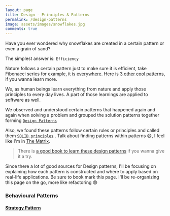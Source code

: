 ```yaml
---
layout: page
title: Design - Principles & Patterns
permalink: /design-patterns
image: assets/images/snowflakes.jpg
comments: true
---
```


Have you ever wondered why snowflakes are created in a certain pattern or even a grain of sand?

The simplest answer is: `Efficiency`

Nature follows a certain pattern just to make sure it is efficient, take Fibonacci series for example, it is [everywhere](https://insteading.com/blog/fibonacci-sequence-in-nature/).
Here is [3 other cool patterns](https://www.fi.edu/math-patterns-nature), if you wanna learn more.

We, as human beings learn everything from nature and apply those principles to every day lives. A part of those learnings are applied to software as well.

We observed and understood certain patterns that happened again and again when solving a problem and grouped the solution patterns together forming [`Design Patterns`](https://en.wikipedia.org/wiki/Software_design_pattern)


Also, we found these patterns follow certain rules or principles and called them [`SOLID principles`](https://en.wikipedia.org/wiki/SOLID) . Talk about finding patterns within patterns <span>&#128516;</span>, I feel like I'm in [The Matrix](https://en.wikipedia.org/wiki/The_Matrix_(franchise)).

> There is [a good book to learn these design patterns](https://amzn.to/2K4B8ql) if you wanna give it a try.


Since there a lot of good sources for Design patterns, I'll be focusing on explaining how each pattern is constructed and where to apply based on real-life applications. Be sure to book mark this page.
I'll be re-organizing this page on the go, more like refactoring <span>&#128516;</span>


### Behavioural Patterns

#### [Strategy Pattern]({{site.url}}/design-patterns/strategy-pattern) 

  

